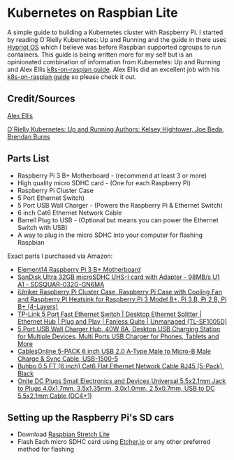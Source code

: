 # Kubernetes on Raspbian Lite

A simple guide to building a Kubernetes cluster with Raspberry Pi. I started by reading O`Rielly Kubernetes: Up and Running and the guide in there uses [Hypriot OS](https://blog.hypriot.com/) which I believe was before Raspbian supported cgroups to run containers. This guide is being written more for my self but is an opinionated combination of information from Kubernetes: Up and Running and Alex Ellis [k8s-on-raspian guide](https://github.com/alexellis/k8s-on-raspbian). Alex Ellis did an excellent job with his [k8s-on-raspian guide](https://github.com/alexellis/k8s-on-raspbian) so please check it out.

## Credit/Sources
[Alex Ellis](https://github.com/alexellis/)

[O'Rielly Kubernetes: Up and Running Authors: Kelsey Hightower, Joe Beda, Brendan Burns](https://www.oreilly.com/library/view/kubernetes-up-and/9781491935668/copyright-page01.html)

## Parts List
* Raspberry Pi 3 B+ Motherboard - (recommend at least 3 or more)
* High quality micro SDHC card - (One for each Raspberry Pi)
* Raspberry Pi Cluster Case
* 5 Port Ethernet Switch)
* 5 Port USB Wall Charger - (Powers the Raspberry Pi & Ethernet Switch)
* 6 inch Cat6 Ethernet Network Cable
* Barrell Plug to USB - (Optional but means you can power the Ethernet Switch with USB)
* A way to plug in the micro SDHC into your computer for flashing Raspbian

Exact parts I purchased via Amazon:
* [Element14 Raspberry Pi 3 B+ Motherboard](https://www.amazon.com/gp/product/B07BDR5PDW/ref=ppx_yo_dt_b_asin_title_o03_s00?ie=UTF8&psc=1)
* [SanDisk Ultra 32GB microSDHC UHS-I card with Adapter - 98MB/s U1 A1 - SDSQUAR-032G-GN6MA](https://www.amazon.com/gp/product/B073JWXGNT/ref=ppx_yo_dt_b_asin_title_o02_s00?ie=UTF8&psc=1)
* [iUniker Raspberry Pi Cluster Case, Raspberry Pi Case with Cooling Fan and Raspberry Pi Heatsink for Raspberry Pi 3 Model B+, Pi 3 B, Pi 2 B, Pi B+ (4-Layers)](https://www.amazon.com/gp/product/B07CTG5N3V/ref=ppx_yo_dt_b_asin_title_o03_s00?ie=UTF8&psc=1)
* [TP-Link 5 Port Fast Ethernet Switch | Desktop Ethernet Splitter | Ethernet Hub | Plug and Play | Fanless Quite | Unmanaged (TL-SF1005D)](https://www.amazon.com/gp/product/B000FNFSPY/ref=ppx_od_dt_b_asin_title_s00?ie=UTF8&psc=1)
* [5 Port USB Wall Charger Hub, 40W 8A, Desktop USB Charging Station for Multiple Devices, Multi Ports USB Charger for Phones, Tablets and More](https://www.amazon.com/gp/product/B07DNQJSC4/ref=ppx_yo_dt_b_asin_title_o03_s00?ie=UTF8&psc=1)
* [CablesOnline 5-PACK 6 inch USB 2.0 A-Type Male to Micro-B Male Charge & Sync Cable, USB-1500-5](https://www.amazon.com/gp/product/B00D0XUKIQ/ref=ppx_yo_dt_b_asin_title_o04_s00?ie=UTF8&psc=1)
* [Buhbo 0.5 FT (6 inch) Cat6 Flat Ethernet Network Cable RJ45 (5-Pack), Black](https://www.amazon.com/gp/product/B01HC11V4I/ref=ppx_od_dt_b_asin_title_s00?ie=UTF8&psc=1)
* [Onite DC Plugs Small Electronics and Devices Universal 5.5x2.1mm Jack to Plugs 4.0x1.7mm, 3.5x1.35mm, 3.0x1.0mm, 2.5x0.7mm, USB to DC 5.5x2.1mm Cable (DC4+1)](https://www.amazon.com/gp/product/B01C5KQD5I/ref=ppx_yo_dt_b_asin_title_o00_s00?ie=UTF8&psc=1)

## Setting up the Raspberry Pi's SD cars

* Download [Raspbian Stretch Lite](https://www.raspberrypi.org/downloads/raspbian/)
* Flash Each micro SDHC card using [Etcher.io](https://etcher.io) or any other preferred method for flashing
